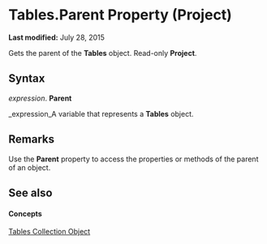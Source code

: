 
# Tables.Parent Property (Project)

 **Last modified:** July 28, 2015

Gets the parent of the  **Tables** object. Read-only **Project**.

## Syntax

 _expression_. **Parent**

 _expression_A variable that represents a  **Tables** object.


## Remarks

Use the  **Parent** property to access the properties or methods of the parent of an object.


## See also


#### Concepts


 [Tables Collection Object](0a8b7dd0-b42b-ed96-4d66-c5d35ddeb8ad.md)
